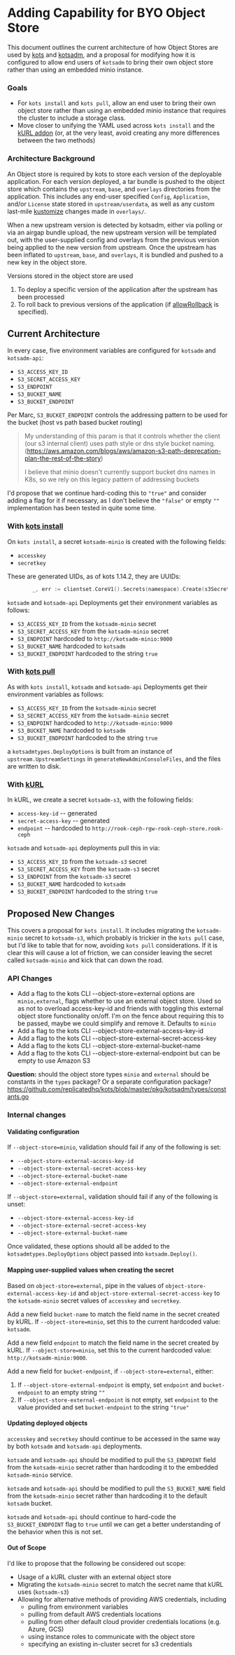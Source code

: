 Adding Capability for BYO Object Store
================

This document outlines the current architecture of how Object Stores are used by [kots](https://github.com/replicatedhq/kots) and [kotsadm](https://github.com/replicatedhq/kotsadm), and a proposal for modifying how it is configured to allow end users of `kotsadm` to bring their own object store rather than using an embedded minio instance.

### Goals

- For `kots install` and `kots pull`, allow an end user to bring their own object store rather than using an embedded minio instance that requires the cluster to include a storage class.
- Move closer to unifying the YAML used across `kots install` and the [kURL addon](https://kurl.sh/docs/add-ons/kotsadm) (or, at the very least, avoid creating any more differences between the two methods)

### Architecture Background

An Object store is required by kots to store each version of the deployable application. For each version deployed, a tar bundle is pushed to the object store which contains the `upstream`, `base`, and `overlays` directories from the application. This includes any end-user specified `Config`, `Application`, and/or `License` state stored in `upstream/userdata`, as well as any custom last-mile [kustomize](https://kustomize.io) changes made in `overlays/`.


When a new upstream version is detected by kotsadm, either via polling or via an airgap bundle upload, the new upstream version will be templated out, with the user-supplied config and overlays from the previous version being applied to the new version from upstream. Once the upstream has been inflated to `upstream`, `base`, and `overlays`, it is bundled and pushed to a new key in the object store.

Versions stored in the object store are used

1. To deploy a specific version of the application after the upstream has been processed
1. To roll back to previous versions of the application (if [allowRollback](https://kots.io/reference/v1beta1/application/#allowrollback) is specified).



Current Architecture 
---------------

In every case, five environment variables are configured for `kotsadm` and `kotsadm-api`:

- `S3_ACCESS_KEY_ID`
- `S3_SECRET_ACCESS_KEY`
- `S3_ENDPOINT`
- `S3_BUCKET_NAME`
- `S3_BUCKET_ENDPOINT` 

Per Marc, `S3_BUCKET_ENDPOINT` controls the addressing pattern to be used for the bucket (host vs path based bucket routing)

> My understanding of this param is that it controls whether the client (our s3 internal client) uses path style or dns style bucket naming. (https://aws.amazon.com/blogs/aws/amazon-s3-path-deprecation-plan-the-rest-of-the-story)
>
> I believe that minio doesn't currently support bucket dns names in K8s, so we rely on this legacy pattern of addressing buckets

I'd propose that we continue hard-coding this to `"true"` and consider adding a flag for it if necessary, as I don't believe the `"false"` or empty `""` implementation has been tested in quite some time.


### With [kots install](https://kots.io/kots-cli/install/)

On `kots install`, a secret `kotsadm-minio` is created with the following fields:

- `accesskey`
- `secretkey`

These are generated UIDs, as of kots 1.14.2, they are UUIDs:

```go
		_, err := clientset.CoreV1().Secrets(namespace).Create(s3Secret(namespace, uuid.New().String(), uuid.New().String()))
```

`kotsadm` and `kotsadm-api` Deployments get their environment variables as follows:


- `S3_ACCESS_KEY_ID` from the `kotsadm-minio` secret
- `S3_SECRET_ACCESS_KEY` from the `kotsadm-minio` secret
- `S3_ENDPOINT` hardcoded to `http://kotsadm-minio:9000`
- `S3_BUCKET_NAME` hardcoded to `kotsadm`
- `S3_BUCKET_ENDPOINT` hardcoded to the string `true`


### With [kots pull](https://kots.io/kots-cli/pull/)

As with `kots install`, `kotsadm` and `kotsadm-api` Deployments get their environment variables as follows:

- `S3_ACCESS_KEY_ID` from the `kotsadm-minio` secret
- `S3_SECRET_ACCESS_KEY` from the `kotsadm-minio` secret
- `S3_ENDPOINT` hardcoded to `http://kotsadm-minio:9000`
- `S3_BUCKET_NAME` hardcoded to `kotsadm`
- `S3_BUCKET_ENDPOINT` hardcoded to the string `true`


a `kotsadmtypes.DeployOptions` is built from an instance of `upstream.UpstreamSettings` in `generateNewAdminConsoleFiles`, and the files are written to disk.

### With [kURL](https://kurl.sh/docs/add-ons/kotsadm)

In kURL, we create a secret `kotsadm-s3`, with the following fields:

- `access-key-id` -- generated
- `secret-access-key` -- generated
- `endpoint` -- hardcoded to `http://rook-ceph-rgw-rook-ceph-store.rook-ceph`

`kotsadm` and `kotsadm-api` deployments pull this in via:

- `S3_ACCESS_KEY_ID` from the `kotsadm-s3` secret
- `S3_SECRET_ACCESS_KEY` from the `kotsadm-s3` secret
- `S3_ENDPOINT` from the `kotsadm-s3` secret
- `S3_BUCKET_NAME` hardcoded to `kotsadm`
- `S3_BUCKET_ENDPOINT` hardcoded to the string `true`

Proposed New Changes
---------------------

This covers a proposal for `kots install`. It includes migrating the `kotsadm-minio` secret to `kotsadm-s3`, which probably is trickier in the `kots pull` case, but I'd like to table that for now, avoiding `kots pull` considerations. If it is clear this will cause a lot of friction, we can consider leaving the secret called `kotsadm-minio` and kick that can down the road.

### API Changes


- Add a flag to the kots CLI --object-store=external options are `minio,external`, flags whether to use an external object store. Used so as not to overload access-key-id and friends with toggling this external object store functionality on/off. I'm on the fence about requiring this to be passed, maybe we could simplify and remove it. Defaults to `minio`
- Add a flag to the kots CLI --object-store-external-access-key-id
- Add a flag to the kots CLI --object-store-external-secret-access-key
- Add a flag to the kots CLI --object-store-external-bucket-name
- Add a flag to the kots CLI --object-store-external-endpoint  but can be empty to use Amazon S3

**Question:** should the object store types `minio` and `external` should be constants in the `types` package? Or a separate configuration package? https://github.com/replicatedhq/kots/blob/master/pkg/kotsadm/types/constants.go

### Internal changes

#### Validating configuration


If `--object-store=minio`, validation should fail if any of the following is set:

- `--object-store-external-access-key-id`
- `--object-store-external-secret-access-key`
- `--object-store-external-bucket-name`
- `--object-store-external-endpoint`


If `--object-store=external`, validation should fail if any of the following is unset:

- `--object-store-external-access-key-id`
- `--object-store-external-secret-access-key`
- `--object-store-external-bucket-name`


Once validated, these options should all be added to the `kotsadmtypes.DeployOptions` object passed into `kotsadm.Deploy()`.

#### Mapping user-supplied values when creating the secret

Based on `object-store=external`, pipe in the values of `object-store-external-access-key-id` and `object-store-external-secret-access-key` to the `kotsadm-minio` secret values of `accesskey` and `secretkey`.

Add a new field `bucket-name` to match the field name in the secret created by kURL. If `--object-store=minio`, set this to the current hardcoded value: `kotsadm`. 

Add a new field `endpoint` to match the field name in the secret created by kURL. If `--object-store=minio`, set this to the current hardcoded value: `http://kotsadm-minio:9000`. 


Add a new field for `bucket-endpoint`, if `--object-store=external`, either:

1. If `--object-store-external-endpoint` is empty, set `endpoint` and `bucket-endpoint` to an empty string `""`
1. If `--object-store-external-endpoint` is not empty, set `endpoint` to the value provided and set `bucket-endpoint` to the string `"true"`


#### Updating deployed objects

`accesskey` and `secretkey` should continue to be accessed in the same way by both `kotsadm` and `kotsadm-api` deployments.

`kotsadm` and `kotsadm-api` should be modified to pull the `S3_ENDPOINT` field from the `kotsadm-minio` secret rather than hardcoding it to the embedded `kotsadm-minio` service. 

`kotsadm` and `kotsadm-api` should be modified to pull the `S3_BUCKET_NAME` field from the `kotsadm-minio` secret rather than hardcoding it to the default `kotsadm` bucket.

`kotsadm` and `kotsadm-api` should continue to hard-code the `S3_BUCKET_ENDPOINT` flag to `true` until we can get a better understanding of the behavior when this is not set.


#### Out of Scope

I'd like to propose that the following be considered out scope:

- Usage of a kURL cluster with an external object store
- Migrating the `kotsadm-minio` secret to match the secret name that kURL uses (`kotsadm-s3`)
- Allowing for alternative methods of providing AWS credentials, including
    - pulling from environment variables
    - pulling from default AWS credentials locations
    - pulling from other default cloud provider credentials locations (e.g. Azure, GCS)
    - using instance roles to communicate with the object store
    - specifying an existing in-cluster secret for s3 credentials
